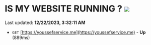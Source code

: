 # IS MY WEBSITE RUNNING ? [![](https://img.shields.io/static/v1?label=Sponsor&message=%E2%9D%A4&logo=GitHub&color=%23fe8e86)](https://github.com/sponsors/<username>)

Last updated: **12/22/2023, 3:32:11 AM**

- `GET` [https://youssefservice.me](https://youssefservice.me) - **Up** (889ms)
